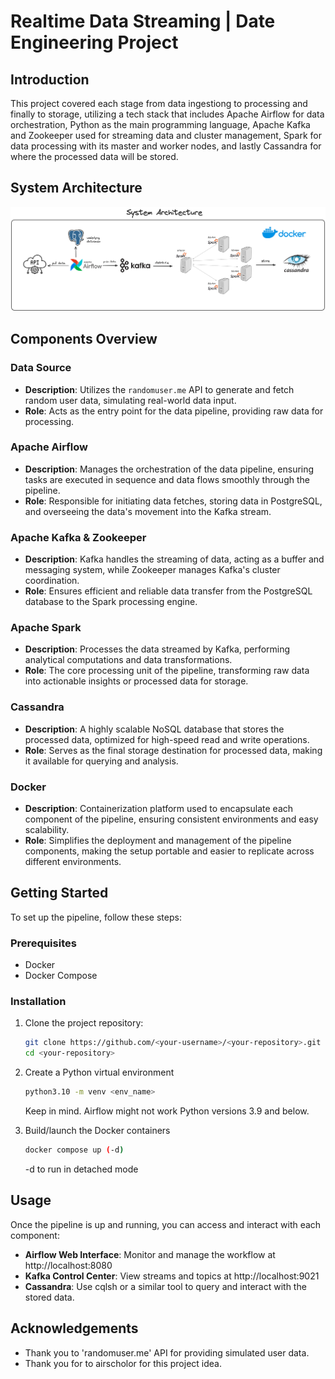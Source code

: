 # Realtime Data Streaming | Date Engineering Project

## Introduction

This project covered each stage from data ingestiong to processing and finally to storage, utilizing a tech stack that includes Apache Airflow for data orchestration, Python as the main programming language, 
Apache Kafka and Zookeeper used for streaming data and cluster management, Spark for data processing with its master and worker nodes, and lastly Cassandra for where the processed data will be stored.

## System Architecture
![System Architecture](https://github.com/itsmandrew/DE-E2E-KakfaTest/blob/main/architecture.png)

## Components Overview

### Data Source

- **Description**: Utilizes the `randomuser.me` API to generate and fetch random user data, simulating real-world data input.
- **Role**: Acts as the entry point for the data pipeline, providing raw data for processing.

### Apache Airflow

- **Description**: Manages the orchestration of the data pipeline, ensuring tasks are executed in sequence and data flows smoothly through the pipeline.
- **Role**: Responsible for initiating data fetches, storing data in PostgreSQL, and overseeing the data's movement into the Kafka stream.

### Apache Kafka & Zookeeper

- **Description**: Kafka handles the streaming of data, acting as a buffer and messaging system, while Zookeeper manages Kafka's cluster coordination.
- **Role**: Ensures efficient and reliable data transfer from the PostgreSQL database to the Spark processing engine.

### Apache Spark

- **Description**: Processes the data streamed by Kafka, performing analytical computations and data transformations.
- **Role**: The core processing unit of the pipeline, transforming raw data into actionable insights or processed data for storage.

### Cassandra

- **Description**: A highly scalable NoSQL database that stores the processed data, optimized for high-speed read and write operations.
- **Role**: Serves as the final storage destination for processed data, making it available for querying and analysis.

### Docker

- **Description**: Containerization platform used to encapsulate each component of the pipeline, ensuring consistent environments and easy scalability.
- **Role**: Simplifies the deployment and management of the pipeline components, making the setup portable and easier to replicate across different environments.


## Getting Started

To set up the pipeline, follow these steps:

### Prerequisites

- Docker
- Docker Compose

### Installation

1. Clone the project repository:

   ```bash
   git clone https://github.com/<your-username>/<your-repository>.git
   cd <your-repository>
   ```

2. Create a Python virtual environment
   ```bash
   python3.10 -m venv <env_name>
   ```
   Keep in mind. Airflow might not work Python versions 3.9 and below.

3. Build/launch the Docker containers
   ```bash
   docker compose up (-d)
   ```
   -d to run in detached mode

## Usage
Once the pipeline is up and running, you can access and interact with each component:

- **Airflow Web Interface**: Monitor and manage the workflow at http://localhost:8080
- **Kafka Control Center**: View streams and topics at http://localhost:9021
- **Cassandra**: Use cqlsh or a similar tool to query and interact with the stored data.

## Acknowledgements
- Thank you to 'randomuser.me' API for providing simulated user data.
- Thank you for to airscholor for this project idea.

